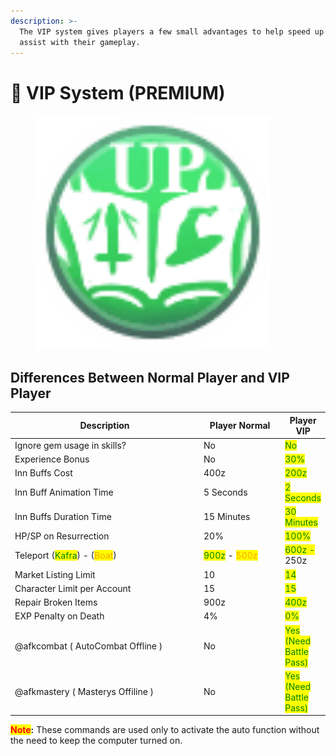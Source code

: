 ```yaml
---
description: >-
  The VIP system gives players a few small advantages to help speed up and
  assist with their gameplay.
---
```


# 👑 VIP System (PREMIUM)

<figure><img src="../.gitbook/assets/image (2).png" alt="" width="375"><figcaption></figcaption></figure>

## Differences Between Normal Player and VIP Player

<table><thead><tr><th width="383">Description</th><th width="144">Player Normal</th><th>Player VIP</th></tr></thead><tbody><tr><td>Ignore gem usage in skills?</td><td>No</td><td><mark style="color:green;">No</mark></td></tr><tr><td>Experience Bonus</td><td>No</td><td><mark style="color:green;">30%</mark></td></tr><tr><td>Inn Buffs Cost</td><td>400z</td><td><mark style="color:green;">200z</mark></td></tr><tr><td>Inn Buff Animation Time</td><td>5 Seconds</td><td><mark style="color:green;">2 Seconds</mark></td></tr><tr><td>Inn Buffs Duration Time</td><td>15 Minutes</td><td><mark style="color:green;">30 Minutes</mark></td></tr><tr><td>HP/SP on Resurrection</td><td>20%</td><td><mark style="color:green;">100%</mark></td></tr><tr><td>Teleport (<mark style="color:green;">Kafra</mark>) - (<mark style="color:orange;">Boat</mark>)</td><td><mark style="color:green;">900z</mark> - <mark style="color:orange;">500z</mark></td><td><mark style="color:green;">600z -</mark> 250z</td></tr><tr><td>Market Listing Limit</td><td>10</td><td><mark style="color:green;">14</mark></td></tr><tr><td>Character Limit per Account</td><td>15</td><td><mark style="color:green;">15</mark></td></tr><tr><td>Repair Broken Items</td><td>900z</td><td><mark style="color:green;">400z</mark></td></tr><tr><td>EXP Penalty on Death</td><td>4%</td><td><mark style="color:green;">0%</mark></td></tr><tr><td>@afkcombat ( AutoCombat Offline )</td><td>No</td><td><mark style="color:green;">Yes (Need Battle Pass)</mark></td></tr><tr><td>@afkmastery ( Masterys Offiline ) </td><td>No</td><td><mark style="color:green;">Yes  (Need Battle Pass)</mark></td></tr></tbody></table>

<mark style="color:red;">**Note**</mark>**:** These commands are used only to activate the auto function without the need to keep the computer turned on.
